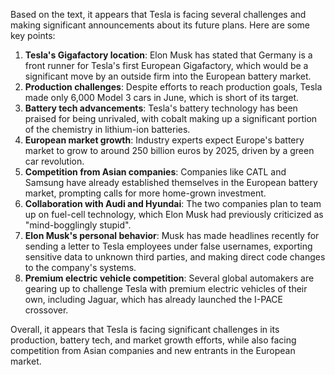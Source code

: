 Based on the text, it appears that Tesla is facing several challenges and making significant announcements about its future plans. Here are some key points:

1. **Tesla's Gigafactory location**: Elon Musk has stated that Germany is a front runner for Tesla's first European Gigafactory, which would be a significant move by an outside firm into the European battery market.
2. **Production challenges**: Despite efforts to reach production goals, Tesla made only 6,000 Model 3 cars in June, which is short of its target.
3. **Battery tech advancements**: Tesla's battery technology has been praised for being unrivaled, with cobalt making up a significant portion of the chemistry in lithium-ion batteries.
4. **European market growth**: Industry experts expect Europe's battery market to grow to around 250 billion euros by 2025, driven by a green car revolution.
5. **Competition from Asian companies**: Companies like CATL and Samsung have already established themselves in the European battery market, prompting calls for more home-grown investment.
6. **Collaboration with Audi and Hyundai**: The two companies plan to team up on fuel-cell technology, which Elon Musk had previously criticized as "mind-bogglingly stupid".
7. **Elon Musk's personal behavior**: Musk has made headlines recently for sending a letter to Tesla employees under false usernames, exporting sensitive data to unknown third parties, and making direct code changes to the company's systems.
8. **Premium electric vehicle competition**: Several global automakers are gearing up to challenge Tesla with premium electric vehicles of their own, including Jaguar, which has already launched the I-PACE crossover.

Overall, it appears that Tesla is facing significant challenges in its production, battery tech, and market growth efforts, while also facing competition from Asian companies and new entrants in the European market.